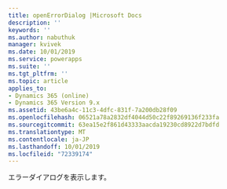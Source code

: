 ```yaml
---
title: openErrorDialog |Microsoft Docs
description: ''
keywords: ''
ms.author: nabuthuk
manager: kvivek
ms.date: 10/01/2019
ms.service: powerapps
ms.suite: ''
ms.tgt_pltfrm: ''
ms.topic: article
applies_to:
- Dynamics 365 (online)
- Dynamics 365 Version 9.x
ms.assetid: 43be6a4c-11c3-4dfc-831f-7a200db28f09
ms.openlocfilehash: 06521a78a2832df4044d50c22f89269136f233fa
ms.sourcegitcommit: 63ea15e2f861d43333aacda19230cd8922d7bdfd
ms.translationtype: MT
ms.contentlocale: ja-JP
ms.lasthandoff: 10/01/2019
ms.locfileid: "72339174"
---
```

エラーダイアログを表示します。
